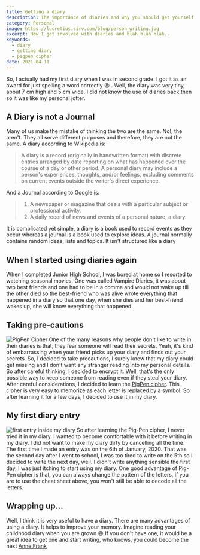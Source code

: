 ```yaml
---
title: Getting a diary
description: The importance of diaries and why you should get yourself one
category: Personal
image: https://lucretius.sirv.com/blog/person_writing.jpg
excerpt: How I got involved with diaries and blah blah blah...
keywords:
  - diary
  - getting diary
  - pigpen cipher
date: 2021-04-11
---
```


So, I actually had my first diary when I was in second grade. I got it as an award for just spelling a word correctly :laughing: . Well, the diary was very tiny, about 7 cm high and 5 cm wide. I did not know the use of diaries back then so it was like my personal jotter.

## A Diary is not a Journal

Many of us make the mistake of thinking the two are the same. No!, the aren't. They all serve different purposes and therefore, they are not the same.
A diary according to Wikipedia is:

> A diary is a record (originally in handwritten format) with discrete entries arranged by date reporting on what has happened over the course of a day or other period. A personal diary may include a person's experiences, thoughts, and/or feelings, excluding comments on current events outside the writer's direct experience.

And a Journal according to Google is:

> 1. A newspaper or magazine that deals with a particular subject or professional activity.
> 2. A daily record of news and events of a personal nature; a diary.

It is complicated yet simple, a diary is a book used to record events as they occur whereas a journal is a book used to explore ideas. A journal normally contains random ideas, lists and topics. It isn't structured like a diary

## When I started using diaries again

When I completed Junior High School, I was bored at home so I resorted to watching seasonal movies. One was called Vampire Diaries, it was about two best friends and one had to be in a comma and would not wake up till the other died so the best-friend who was alive wrote everything that happened in a diary so that one day, when she dies and her best-friend wakes up, she will know everything that happened.

## Taking pre-cautions

![PigPen Cipher](https://upload.wikimedia.org/wikipedia/commons/thumb/3/36/Pigpen_cipher_key.svg/1200px-Pigpen_cipher_key.svg.png)
One of the many reasons why people don't like to write in their diaries is that, they fear someone will read their secrets. Yeah, it's kind of embarrassing when your friend picks up your diary and finds out your secrets. So, I decided to take precautions, I surely knew that my diary could get missing and I don't want any stranger reading into my personal details.
So after careful thinking, I decided to encrypt it. Well, that's the only possible way to keep someone from reading even if they steal your diary. After careful considerations, I decided to learn the [PigPen cipher](https://en.wikipedia.org/wiki/Pigpen_cipher). This cipher is very easy to memorize as each letter is replaced by a symbol. So after learning it for a few days, I decided to use it in my diary.

## My first diary entry

![first entry inside my diary](https://lucretius.sirv.com/blog/picture_of_my_diary.jpg?h=300&q=100)
So after learning the Pig-Pen cipher, I never tried it in my diary. I wanted to become comfortable with it before writing in my diary. I did not want to make my diary dirty by cancelling all the time.
The first time I made an entry was on the 6th of January, 2020. That was the second day after I went to school, I was too tired to write on the 5th so I decided to write the next day, well. I didn't write anything sensible the first day, I was just itching to start using my diary.
One good advantage of Pig-Pen cipher is that, you can always change the pattern of the letters, if you are to use the cheat sheet above, you won't still be able to decode all the letters.

## Wrapping up...

Well, I think it is very useful to have a diary. There are many advantages of using a diary. It helps to improve your memory. Imagine reading your childhood diary when you are grown :laughing:
If you don't have one, it would be a great idea to get one and start writing, who knows, you could become the next [Anne Frank](https://en.wikipedia.org/wiki/Anne_Frank)
